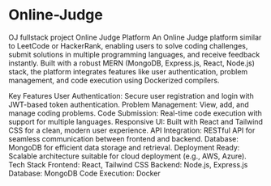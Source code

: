 # Online-Judge
OJ fullstack project
Online Judge Platform
An Online Judge platform similar to LeetCode or HackerRank, enabling users to solve coding challenges, submit solutions in multiple programming languages, and receive feedback instantly. Built with a robust MERN (MongoDB, Express.js, React, Node.js) stack, the platform integrates features like user authentication, problem management, and code execution using Dockerized compilers.

Key Features
User Authentication: Secure user registration and login with JWT-based token authentication.
Problem Management: View, add, and manage coding problems.
Code Submission: Real-time code execution with support for multiple languages.
Responsive UI: Built with React and Tailwind CSS for a clean, modern user experience.
API Integration: RESTful API for seamless communication between frontend and backend.
Database: MongoDB for efficient data storage and retrieval.
Deployment Ready: Scalable architecture suitable for cloud deployment (e.g., AWS, Azure).
Tech Stack
Frontend: React, Tailwind CSS
Backend: Node.js, Express.js
Database: MongoDB
Code Execution: Docker
